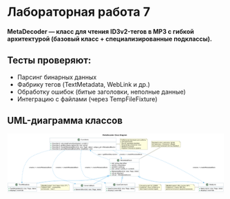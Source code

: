 # Лабораторная работа 7

#### MetaDecoder — класс для чтения ID3v2-тегов в MP3 с гибкой архитектурой (базовый класс + специализированные подклассы).

## Тесты проверяют:
 - Парсинг бинарных данных
 - Фабрику тегов (TextMetadata, WebLink и др.)
 - Обработку ошибок (битые заголовки, неполные данные)
 - Интеграцию с файлами (через TempFileFixture)

## UML-диаграмма классов
![UML](puml.png)

